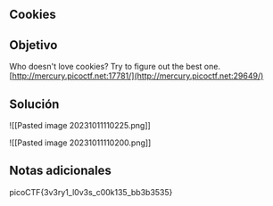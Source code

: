 ## **Cookies**

## Objetivo

Who doesn't love cookies? Try to figure out the best one. [http://mercury.picoctf.net:17781/](http://mercury.picoctf.net:29649/)

## Solución

![[Pasted image 20231011110225.png]]

![[Pasted image 20231011110200.png]]
## Notas adicionales

picoCTF{3v3ry1_l0v3s_c00k135_bb3b3535}